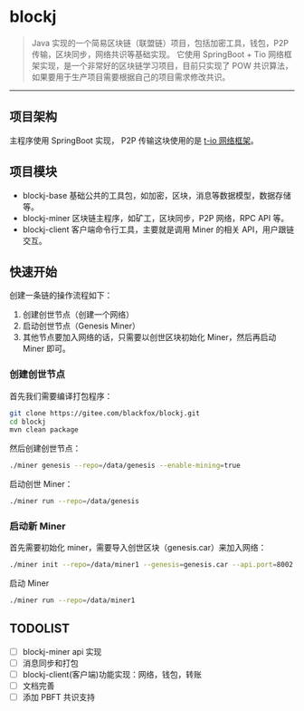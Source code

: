 # blockj

> Java 实现的一个简易区块链（联盟链）项目，包括加密工具，钱包，P2P 传输，区块同步，网络共识等基础实现。
> 它使用 SpringBoot + Tio 网络框架实现，是一个非常好的区块链学习项目，目前只实现了 POW 共识算法，如果要用于生产项目需要根据自己的项目需求修改共识。

-----------------------------------------------

## 项目架构

主程序使用 SpringBoot 实现， P2P 传输这块使用的是 [t-io 网络框架](https://github.com/tywo45/t-io)。

## 项目模块
* blockj-base 基础公共的工具包，如加密，区块，消息等数据模型，数据存储等。
* blockj-miner 区块链主程序，如矿工，区块同步，P2P 网络，RPC API 等。
* blockj-client 客户端命令行工具，主要就是调用 Miner 的相关 API，用户跟链交互。
  
## 快速开始

创建一条链的操作流程如下：

1. 创建创世节点（创建一个网络）
2. 启动创世节点（Genesis Miner）
3. 其他节点要加入网络的话，只需要以创世区块初始化 Miner，然后再启动 Miner 即可。

### 创建创世节点

首先我们需要编译打包程序：

```bash
git clone https://gitee.com/blackfox/blockj.git
cd blockj
mvn clean package
```

然后创建创世节点：

```bash
./miner genesis --repo=/data/genesis --enable-mining=true
```

启动创世 Miner：

```bash
./miner run --repo=/data/genesis 
```

### 启动新 Miner

首先需要初始化 miner，需要导入创世区块（genesis.car）来加入网络：

```bash
./miner init --repo=/data/miner1 --genesis=genesis.car --api.port=8002 --p2p.port=3456
```


启动 Miner 

```bash
./miner run --repo=/data/miner1
```

## TODOLIST
- [ ] blockj-miner api 实现
- [ ] 消息同步和打包
- [ ] blockj-client(客户端)功能实现：网络，钱包，转账
- [ ] 文档完善
- [ ] 添加 PBFT 共识支持

